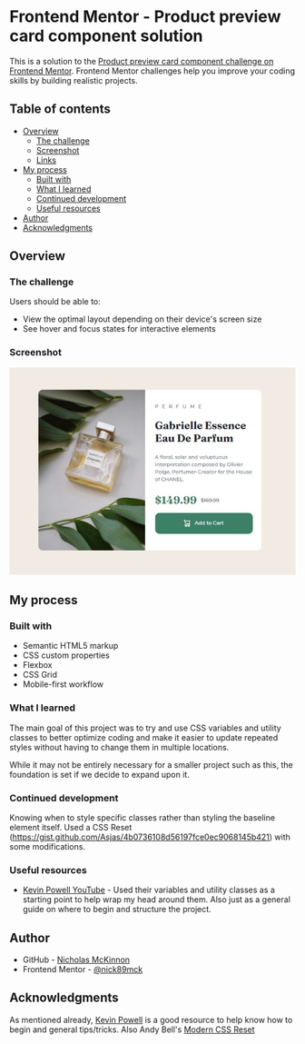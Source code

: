 # Frontend Mentor - Product preview card component solution

This is a solution to the [Product preview card component challenge on Frontend Mentor](https://www.frontendmentor.io/challenges/product-preview-card-component-GO7UmttRfa). Frontend Mentor challenges help you improve your coding skills by building realistic projects. 

## Table of contents

- [Overview](#overview)
  - [The challenge](#the-challenge)
  - [Screenshot](#screenshot)
  - [Links](#links)
- [My process](#my-process)
  - [Built with](#built-with)
  - [What I learned](#what-i-learned)
  - [Continued development](#continued-development)
  - [Useful resources](#useful-resources)
- [Author](#author)
- [Acknowledgments](#acknowledgments)

## Overview

### The challenge

Users should be able to:

- View the optimal layout depending on their device's screen size
- See hover and focus states for interactive elements

### Screenshot

![](./images/screenshot-product-card-final.jpg)

## My process

### Built with

- Semantic HTML5 markup
- CSS custom properties
- Flexbox
- CSS Grid
- Mobile-first workflow

### What I learned

The main goal of this project was to try and use CSS variables and utility classes to better optimize coding and make it easier to update repeated styles without having to change them in multiple locations.

While it may not be entirely necessary for a smaller project such as this, the foundation is set if we decide to expand upon it.

### Continued development

Knowing when to style specific classes rather than styling the baseline element itself. Used a CSS Reset (https://gist.github.com/Asjas/4b0736108d56197fce0ec9068145b421) with some modifications. 

### Useful resources

- [Kevin Powell YouTube](https://www.youtube.com/kepowob) - Used their variables and utility classes as a starting point to help wrap my head around them. Also just as a general guide on where to begin and structure the project.

## Author

- GitHub - [Nicholas McKinnon](https://github.com/nick89mck)
- Frontend Mentor - [@nick89mck](https://www.frontendmentor.io/profile/nick89mck)

## Acknowledgments

As mentioned already, [Kevin Powell](https://www.youtube.com/kepowob) is a good resource to help know how to begin and general tips/tricks. Also Andy Bell's [Modern CSS Reset](https://gist.github.com/Asjas/4b0736108d56197fce0ec9068145b421)
